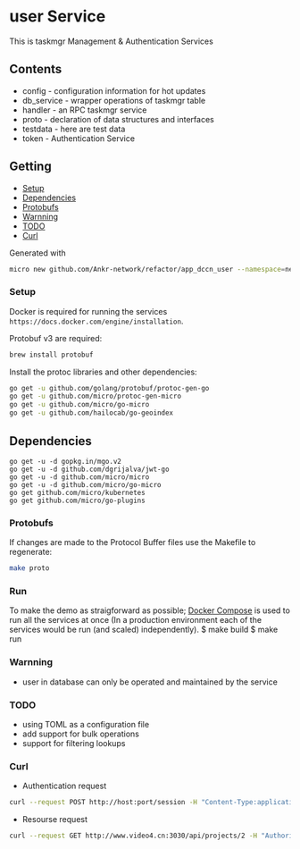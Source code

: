 # user Service

This is taskmgr Management & Authentication Services

## Contents

- config     - configuration information for hot updates
- db_service - wrapper operations of taskmgr table
- handler    - an RPC taskmgr service
- proto      - declaration of data structures and interfaces
- testdata   - here are test data
- token      - Authentication Service

## Getting

- [Setup](#setup)
- [Dependencies](#dependencies)
- [Protobufs](#protobufs)
- [Warnning](#warnning)
- [TODO](#todo)
- [Curl](#curl)

Generated with

```bash
micro new github.com/Ankr-network/refactor/app_dccn_user --namespace=network.ankr --alias=user --type=srv
```

### Setup

Docker is required for running the services `https://docs.docker.com/engine/installation`.

Protobuf v3 are required:

```bash
brew install protobuf
```

Install the protoc libraries and other dependencies:

```bash
go get -u github.com/golang/protobuf/protoc-gen-go
go get -u github.com/micro/protoc-gen-micro
go get -u github.com/micro/go-micro
go get -u github.com/hailocab/go-geoindex
```

## Dependencies

    go get -u -d gopkg.in/mgo.v2
    go get -u -d github.com/dgrijalva/jwt-go
    go get -u -d github.com/micro/micro
    go get -u -d github.com/micro/go-micro
    go get github.com/micro/kubernetes
    go get github.com/micro/go-plugins

### Protobufs

  If changes are made to the Protocol Buffer files use the Makefile to regenerate:

```bash
make proto
```

### Run

  To make the demo as straigforward as possible; [Docker Compose](https://docs.docker.com/compose/) is used to run all the services at once (In   a production environment each of the services would be run (and scaled) independently).
      $ make build
      $ make run

### Warnning

- user in database can only be operated and maintained by the service

### TODO

- using TOML as a configuration file
- add support for bulk operations
- support for filtering lookups

### Curl

- Authentication request

```bash
curl --request POST http://host:port/session -H "Content-Type:application/json" -d '{"username":"admin","password":"123"}'
```

- Resourse request

```bash
curl --request GET http://www.video4.cn:3030/api/projects/2 -H "Authorization:Bearer eyJ0eXAiOiJKV1QiLCJhbGciOiJIUzI1NiJ9.eyJpZCI6MSwidXNlcm5hbWUiOiJhZG1pbiJ9.d1bf66192c1bff9038bcd212ba05dfde55c40d4e2254dd99c9c7653dd27c39ba"
```